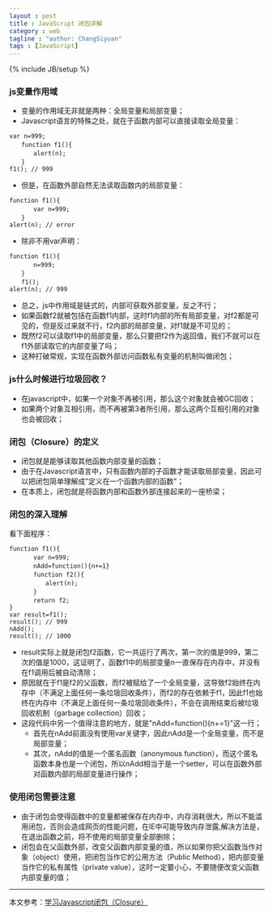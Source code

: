 ```yaml
---
layout : post
title : JavaScript 闭包详解
category : web
tagline : "author: ChangSiyuan"
tags : [JavaScript]
---
```

{% include JB/setup %}

### js变量作用域
- 变量的作用域无非就是两种：全局变量和局部变量；
- Javascript语言的特殊之处，就在于函数内部可以直接读取全局变量：

```
var n=999;
　　function f1(){
　　　　alert(n);
　　}
f1(); // 999
```

- 但是，在函数外部自然无法读取函数内的局部变量：

```
function f1(){
　　　　var n=999;
　　}
alert(n); // error
```

- 除非不用var声明：

```
function f1(){
　　　　n=999;
　　}
　　f1();
alert(n); // 999
```

- 总之，js中作用域是链式的，内部可获取外部变量，反之不行；
- 如果函数f2就被包括在函数f1内部，这时f1内部的所有局部变量，对f2都是可见的，但是反过来就不行，f2内部的局部变量，对f1就是不可见的；
- 既然f2可以读取f1中的局部变量，那么只要把f2作为返回值，我们不就可以在f1外部读取它的内部变量了吗；
- 这种打破常规，实现在函数外部访问函数私有变量的机制叫做闭包；

### js什么时候进行垃圾回收？
- 在javascript中，如果一个对象不再被引用，那么这个对象就会被GC回收；
- 如果两个对象互相引用，而不再被第3者所引用，那么这两个互相引用的对象也会被回收；

### 闭包（Closure）的定义
- 闭包就是能够读取其他函数内部变量的函数；
- 由于在Javascript语言中，只有函数内部的子函数才能读取局部变量，因此可以把闭包简单理解成"定义在一个函数内部的函数"；
- 在本质上，闭包就是将函数内部和函数外部连接起来的一座桥梁；

### 闭包的深入理解
看下面程序：

```
function f1(){
　　　　var n=999;
　　　　nAdd=function(){n+=1}
　　　　function f2(){
　　　　　　alert(n);
　　　　}
　　　　return f2;
}
var result=f1();
result(); // 999
nAdd();
result(); // 1000
```

- result实际上就是闭包f2函数，它一共运行了两次，第一次的值是999，第二次的值是1000，这证明了，函数f1中的局部变量n一直保存在内存中，并没有在f1调用后被自动清除；
- 原因就在于f1是f2的父函数，而f2被赋给了一个全局变量，这导致f2始终在内存中（不满足上面任何一条垃圾回收条件），而f2的存在依赖于f1，因此f1也始终在内存中（不满足上面任何一条垃圾回收条件），不会在调用结束后被垃圾回收机制（garbage collection）回收；
- 这段代码中另一个值得注意的地方，就是"nAdd=function(){n+=1}"这一行；
  - 首先在nAdd前面没有使用var关键字，因此nAdd是一个全局变量，而不是局部变量；
  - 其次，nAdd的值是一个匿名函数（anonymous function），而这个匿名函数本身也是一个闭包，所以nAdd相当于是一个setter，可以在函数外部对函数内部的局部变量进行操作；

### 使用闭包需要注意
- 由于闭包会使得函数中的变量都被保存在内存中，内存消耗很大，所以不能滥用闭包，否则会造成网页的性能问题，在IE中可能导致内存泄露,解决方法是，在退出函数之前，将不使用的局部变量全部删除；
- 闭包会在父函数外部，改变父函数内部变量的值，所以如果你把父函数当作对象（object）使用，把闭包当作它的公用方法（Public Method），把内部变量当作它的私有属性（private value），这时一定要小心，不要随便改变父函数内部变量的值；

---

本文参考：[学习Javascript闭包（Closure）](http://www.ruanyifeng.com/blog/2009/08/learning_javascript_closures.html)



